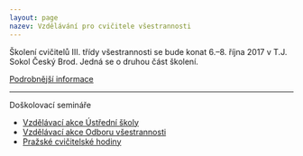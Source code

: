 ```yaml
---
layout: page
nazev: Vzdělávání pro cvičitele všestrannosti
---
```


Školení cvičitelů III. třídy všestrannosti se bude konat 6.–8. října 2017 v T.J. Sokol Český Brod. Jedná se o druhou část školení.

[Podrobnější informace](https://drive.google.com/open?id=0B0w6gDorCVUkUTBGZ2FqcWZmU2lvZ19Ud3Y2ZXp4NVF5Vi1n)

---

Doškolovací semináře

* [Vzdělávací akce Ústřední školy](http://sokol.eu/obsah/234/seminare-a-skoleni)
* [Vzdělávací akce Odboru všestrannosti](http://sokol.eu/obsah/5360/vzdelavani-odbor-vsestrannosti)
* [Pražské cvičitelské hodiny](http://eepurl.com/44n35)